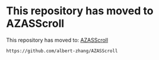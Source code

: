 # This repository has moved to AZASScroll

This repository has moved to: [AZASScroll](https://github.com/albert-zhang/AZASScroll)

`https://github.com/albert-zhang/AZASScroll`
